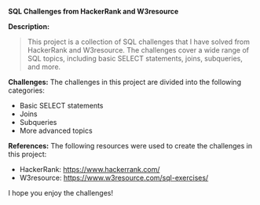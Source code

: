 **SQL Challenges from HackerRank and W3resource**

**Description:** 

> This project is a collection of SQL challenges that I have solved from
> HackerRank and W3resource. The challenges cover a wide range of SQL
> topics, including basic SELECT statements, joins, subqueries, and
> more.

**Challenges:** 
The challenges in this project are divided into the following categories:

-   Basic SELECT statements
-   Joins
-   Subqueries
-   More advanced topics

**References:**
The following resources were used to create the challenges in this project:

 - HackerRank: https://www.hackerrank.com/
 - W3resource: https://www.w3resource.com/sql-exercises/

I hope you enjoy the challenges!